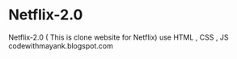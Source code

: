 # Netflix-2.0
Netflix-2.0 ( This is clone website for Netflix) use HTML , CSS , JS
codewithmayank.blogspot.com

